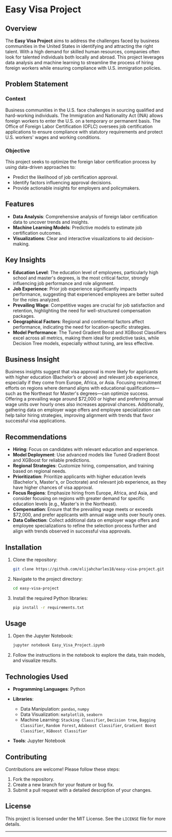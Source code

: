 # Easy Visa Project

## Overview

The **Easy Visa Project** aims to address the challenges faced by business communities in the United States in identifying and attracting the right talent. With a high demand for skilled human resources, companies often look for talented individuals both locally and abroad. This project leverages data analysis and machine learning to streamline the process of hiring foreign workers while ensuring compliance with U.S. immigration policies.

## Problem Statement

### Context
Business communities in the U.S. face challenges in sourcing qualified and hard-working individuals. The Immigration and Nationality Act (INA) allows foreign workers to enter the U.S. on a temporary or permanent basis. The Office of Foreign Labor Certification (OFLC) oversees job certification applications to ensure compliance with statutory requirements and protect U.S. workers' wages and working conditions.

### Objective
This project seeks to optimize the foreign labor certification process by using data-driven approaches to:
- Predict the likelihood of job certification approval.
- Identify factors influencing approval decisions.
- Provide actionable insights for employers and policymakers.

## Features
- **Data Analysis**: Comprehensive analysis of foreign labor certification data to uncover trends and insights.
- **Machine Learning Models**: Predictive models to estimate job certification outcomes.
- **Visualizations**: Clear and interactive visualizations to aid decision-making.


## Key Insights

- **Education Level**: The education level of employees, particularly high school and master's degrees, is the most critical factor, strongly influencing job performance and role alignment.
- **Job Experience**: Prior job experience significantly impacts performance, suggesting that experienced employees are better suited for the roles analyzed.
- **Prevailing Wage**: Competitive wages are crucial for job satisfaction and retention, highlighting the need for well-structured compensation packages.
- **Geographical Factors**: Regional and continental factors affect performance, indicating the need for location-specific strategies.
- **Model Performance**: The Tuned Gradient Boost and XGBoost Classifiers excel across all metrics, making them ideal for predictive tasks, while Decision Tree models, especially without tuning, are less effective.

## Business Insight

Business insights suggest that visa approval is more likely for applicants with higher education (Bachelor’s or above) and relevant job experience, especially if they come from Europe, Africa, or Asia. Focusing recruitment efforts on regions where demand aligns with educational qualifications—such as the Northeast for Master's degrees—can optimize success. Offering a prevailing wage around $72,000 or higher and preferring annual wage units over hourly ones also increases approval chances. Additionally, gathering data on employer wage offers and employee specialization can help tailor hiring strategies, improving alignment with trends that favor successful visa applications.

## Recommendations

- **Hiring**: Focus on candidates with relevant education and experience.
- **Model Deployment**: Use advanced models like Tuned Gradient Boost and XGBoost for reliable predictions.
- **Regional Strategies**: Customize hiring, compensation, and training based on regional needs.
- **Prioritization**: Prioritize applicants with higher education levels (Bachelor's, Master's, or Doctorate) and relevant job experience, as they have higher chances of visa approval.
- **Focus Regions**: Emphasize hiring from Europe, Africa, and Asia, and consider focusing on regions with greater demand for specific education levels (e.g., Master's in the Northeast).
- **Compensation**: Ensure that the prevailing wage meets or exceeds $72,000, and prefer applicants with annual wage units over hourly ones.
- **Data Collection**: Collect additional data on employer wage offers and employee specializations to refine the selection process further and align with trends observed in successful visa approvals.


## Installation

1. Clone the repository:
   ```bash
   git clone https://github.com/elijahcharles18/easy-visa-project.git
   ```
2. Navigate to the project directory:
   ```bash
   cd easy-visa-project
   ```
3. Install the required Python libraries:
   ```bash
   pip install -r requirements.txt
   ```

## Usage

1. Open the Jupyter Notebook:
   ```bash
   jupyter notebook Easy_Visa_Project.ipynb
   ```
2. Follow the instructions in the notebook to explore the data, train models, and visualize results.

## Technologies Used
- **Programming Languages**: Python
- **Libraries**:
  - Data Manipulation: `pandas`, `numpy`
  - Data Visualization: `matplotlib`, `seaborn`
  - Machine Learning:  `Stacking Classifier`, `Decision tree`, `Bagging Classifier`, `Random Forest`, `Adaboost Classifier`, `Gradient Boost Classifier`, `XGBoost Classifier`
   
- **Tools**: Jupyter Notebook

## Contributing
Contributions are welcome! Please follow these steps:
1. Fork the repository.
2. Create a new branch for your feature or bug fix.
3. Submit a pull request with a detailed description of your changes.

## License
This project is licensed under the MIT License. See the `LICENSE` file for more details.

---
